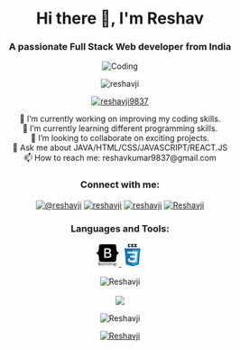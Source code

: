<h1 align="center">Hi there 👋, I'm Reshav</h1>
<h3 align="center">A passionate Full Stack Web developer from India</h3>

<p align="center">
  <img width="400" src="https://cdn.dribbble.com/users/1162077/screenshots/3848914/programmer.gif" alt="Coding">
</p>

<p align="center">
  <img src="https://komarev.com/ghpvc/?username=Reshavji&label=Profile%20views&color=0e75b6&style=flat" alt="reshavji" />
</p>

<p align="center">
  <a href="https://twitter.com/reshavji9837" target="_blank">
    <img src="https://img.shields.io/twitter/follow/reshavji9837?logo=twitter&style=for-the-badge" alt="reshavji9837" />
  </a>
</p>

<p align="center">
  🔭 I’m currently working on improving my coding skills.<br/>
  🌱 I’m currently learning different programming skills.<br/>
  👯 I’m looking to collaborate on exciting projects.<br/>
  💬 Ask me about JAVA/HTML/CSS/JAVASCRIPT/REACT.JS<br/>
  📫 How to reach me: reshavkumar9837@gmail.com<br/>
</p>

<h3 align="center">Connect with me:</h3>
<p align="center">
  <a href="https://twitter.com/@reshavji9837" target="_blank"><img align="center" src="https://raw.githubusercontent.com/rahuldkjain/github-profile-readme-generator/master/src/images/icons/Social/twitter.svg" alt="@reshavji" height="30" width="40" /></a>
  <a href="https://linkedin.com/in/reshavji/" target="_blank"><img align="center" src="https://raw.githubusercontent.com/rahuldkjain/github-profile-readme-generator/master/src/images/icons/Social/linked-in-alt.svg" alt="reshavji" height="30" width="40" /></a>
  <a href="https://fb.com/reshavji2022" target="_blank"><img align="center" src="https://raw.githubusercontent.com/rahuldkjain/github-profile-readme-generator/master/src/images/icons/Social/facebook.svg" alt="reshavji" height="30" width="40" /></a>
  <a href="https://instagram.com/reshavji" target="_blank"><img align="center" src="https://raw.githubusercontent.com/rahuldkjain/github-profile-readme-generator/master/src/images/icons/Social/instagram.svg" alt="Reshavji" height="30" width="40" /></a>
</p>

<h3 align="center">Languages and Tools:</h3>
<p align="center">
  <a href="https://getbootstrap.com" target="_blank" rel="noreferrer">
    <img src="https://raw.githubusercontent.com/devicons/devicon/master/icons/bootstrap/bootstrap-plain-wordmark.svg" alt="bootstrap" width="40" height="40"/>
  </a>
  <a href="https://www.w3schools.com/css/" target="_blank" rel="noreferrer">
    <img src="https://raw.githubusercontent.com/devicons/devicon/master/icons/css3/css3-original-wordmark.svg" alt="css3" width="40" height="40"/>
  </a>
  <!-- Add other icons for languages and tools here -->
</p>

<p align="center">
  <img align="center" src="https://github-readme-stats.vercel.app/api?username=Reshavji&theme=dark&hide_border=false&include_all_commits=false&count_private=false" alt="Reshavji" />
</p>

<p align="center">
  <img align="center" src="https://github-readme-stats.vercel.app/api/top-langs/?username=Reshavji&theme=dark&hide_border=false&include_all_commits=false&count_private=false&layout=compact" />
</p>

<p align="center">
  <img align="center" src="https://github-readme-streak-stats.herokuapp.com/?user=Reshavji&" alt="Reshavji" />
</p>

<p align="center">
  <a href="https://github-profile-trophy.vercel.app/?username=Reshavji">
    <img src="https://github-profile-trophy.vercel.app/?username=Reshavji" alt="Reshavji" />
  </a>
</p>
